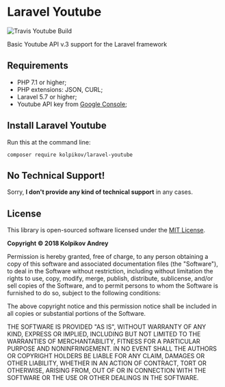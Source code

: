 Laravel Youtube
=========

![Travis Youtube Build](https://api.travis-ci.org/kolpikov/laravel-youtube.svg?branch=master)

Basic Youtube API v.3 support for the Laravel framework

## Requirements

- PHP 7.1 or higher;
- PHP extensions: JSON, CURL;
- Laravel 5.7 or higher;
- Youtube API key from [Google Console](https://console.developers.google.com);

## Install Laravel Youtube

Run this at the command line:
```
composer require kolpikov/laravel-youtube
```

 No Technical Support!
--------------------------------------------------------------------------------

Sorry, **I don't provide any kind of technical support** in any cases.

 License
--------------------------------------------------------------------------------

This library is open-sourced software licensed under the [MIT License](https://choosealicense.com/licenses/mit/).

**Copyright © 2018 Kolpikov Andrey**

Permission is hereby granted, free of charge, to any person obtaining a copy of this software and associated documentation files (the "Software"), to deal in the Software without restriction, including without limitation the rights to use, copy, modify, merge, publish, distribute, sublicense, and/or sell copies of the Software, and to permit persons to whom the Software is furnished to do so, subject to the following conditions:

The above copyright notice and this permission notice shall be included in all copies or substantial portions of the Software.

THE SOFTWARE IS PROVIDED "AS IS", WITHOUT WARRANTY OF ANY KIND, EXPRESS OR IMPLIED, INCLUDING BUT NOT LIMITED TO THE WARRANTIES OF MERCHANTABILITY, FITNESS FOR A PARTICULAR PURPOSE AND NONINFRINGEMENT. IN NO EVENT SHALL THE AUTHORS OR COPYRIGHT HOLDERS BE LIABLE FOR ANY CLAIM, DAMAGES OR OTHER LIABILITY, WHETHER IN AN ACTION OF CONTRACT, TORT OR OTHERWISE, ARISING FROM, OUT OF OR IN CONNECTION WITH THE SOFTWARE OR THE USE OR OTHER DEALINGS IN THE SOFTWARE.

